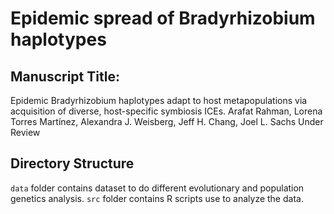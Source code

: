 #  Epidemic spread of Bradyrhizobium haplotypes

## Manuscript Title: 
Epidemic Bradyrhizobium haplotypes adapt to host metapopulations via acquisition of diverse, host-specific symbiosis ICEs. 
Arafat Rahman, Lorena Torres Martínez, Alexandra J. Weisberg, Jeff H. Chang, Joel L. Sachs
Under Review

## Directory Structure
`data` folder contains dataset to do different evolutionary and population genetics  analysis.
`src` folder contains R scripts use to analyze the data.
